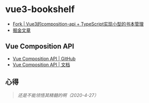 # vue3-bookshelf

* [Fork | Vue3的composition-api + TypeScript实现小型的书本管理](https://github.com/sl1673495/vue-bookshelf)
* [掘金文章](https://juejin.im/post/5e0da5606fb9a048483ecf64)

## Vue Composition API

* [Vue Composition API | GitHub](https://github.com/vuejs/composition-api)
* [Vue Composition API | 文档](https://composition-api.vuejs.org/)

## 心得

> *还是不能领悟其精髓的啊（2020-4-27）*
